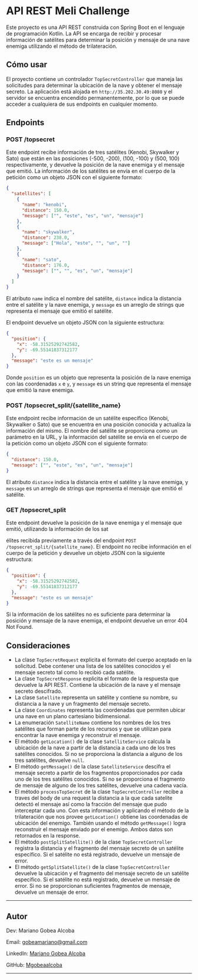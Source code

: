 # API REST Meli Challenge

Este proyecto es una API REST construida con Spring Boot en el lenguaje de programación Kotlin. La API se encarga de recibir y procesar información de satélites para determinar la posición y mensaje de una nave enemiga utilizando el método de trilateración.

## Cómo usar

El proyecto contiene un controlador `TopSecretController` que maneja las solicitudes para determinar la ubicación de la nave y obtener el mensaje secreto. La aplicación está alojada en `http://35.202.30.49:8080` y el servidor se encuentra encendido permanentemente, por lo que se puede acceder a cualquiera de sus endpoints en cualquier momento.

## Endpoints

### POST /topsecret

Este endpoint recibe información de tres satélites (Kenobi, Skywalker y Sato) que están en las posiciones (-500, -200), (100, -100) y (500, 100) respectivamente, y devuelve la posición de la nave enemiga y el mensaje que emitió. La información de los satélites se envía en el cuerpo de la petición como un objeto JSON con el siguiente formato:

```json
{
  "satellites": [
    {
      "name": "kenobi",
      "distance": 150.0,
      "message": ["", "este", "es", "un", "mensaje"]
    },
    {
      "name": "skywalker",
      "distance": 238.0,
      "message": ["Hola", "este", "", "un", ""]
    },
    {
      "name": "sato",
      "distance": 176.0,
      "message": ["", "", "es", "un", "mensaje"]
    }
  ]
}
```

El atributo `name` indica el nombre del satélite, `distance` indica la distancia entre el satélite y la nave enemiga, y `message` es un arreglo de strings que representa el mensaje que emitió el satélite.

El endpoint devuelve un objeto JSON con la siguiente estructura:

```json
{
  "position": {
    "x": -58.31525292742582,
    "y": -69.55141837312177
  },
  "message": "este es un mensaje"
}
```

Donde `position` es un objeto que representa la posición de la nave enemiga con las coordenadas `x` e `y`, y `message` es un string que representa el mensaje que emitió la nave enemiga.

### POST /topsecret_split/{satellite_name}

Este endpoint recibe información de un satélite específico (Kenobi, Skywalker o Sato) que se encuentra en una posición conocida y actualiza la información del mismo. El nombre del satélite se proporciona como un parámetro en la URL, y la información del satélite se envía en el cuerpo de la petición como un objeto JSON con el siguiente formato:

```json
{
  "distance": 150.0,
  "message": ["", "este", "es", "un", "mensaje"]
}
```

El atributo `distance` indica la distancia entre el satélite y la nave enemiga, y `message` es un arreglo de strings que representa el mensaje que emitió el satélite.

### GET /topsecret_split

Este endpoint devuelve la posición de la nave enemiga y el mensaje que emitió, utilizando la información de los sat

élites recibida previamente a través del endpoint `POST /topsecret_split/{satellite_name}`. El endpoint no recibe información en el cuerpo de la petición y devuelve un objeto JSON con la siguiente estructura:

```json
{
  "position": {
    "x": -58.31525292742582,
    "y": -69.55141837312177
  },
  "message": "este es un mensaje"
}
```

Si la información de los satélites no es suficiente para determinar la posición y mensaje de la nave enemiga, el endpoint devuelve un error 404 Not Found.

## Consideraciones

- La clase `TopSecretRequest` explicita el formato del cuerpo aceptado en la solicitud. Debe contener una lista de los satélites conocidos y el mensaje secreto tal como lo recibió cada satélite.
- La clase `TopSecretResponse` explicita el formato de la respuesta que devuelve la API REST. Contiene la ubicación de la nave y el mensaje secreto descifrado.
- La clase `Satellite` representa un satélite y contiene su nombre, su distancia a la nave y un fragmento del mensaje secreto.
- La clase `Coordinates` representa las coordenadas que permiten ubicar una nave en un plano cartesiano bidimensional.
- La enumeración `SatelliteName` contiene los nombres de los tres satélites que forman parte de los recursos y que se utilizan para encontrar la nave enemiga y reconstruir el mensaje.
- El método `getLocation()` de la clase `SatelliteService` calcula la ubicación de la nave a partir de la distancia a cada uno de los tres satélites conocidos. Si no se proporciona la distancia a alguno de los tres satélites, devuelve `null`.
- El método `getMessage()` de la clase `SatelliteService` descifra el mensaje secreto a partir de los fragmentos proporcionados por cada uno de los tres satélites conocidos. Si no se proporciona el fragmento de mensaje de alguno de los tres satélites, devuelve una cadena vacía.
- El método `processTopSecret` de la clase `TopSecretController` recibe a traves del body de una request la distancia a la que cada satelite detectó el mensaje así como la fracción del mensaje que pudo interceptar cada uno. Con esta información y aplicando el método de la trilateración que nos provee `getLocation()` obtiene las coordenadas de ubicación del enemigo. También usando el método `getMessage()` logra reconstruir el mensaje enviado por el enemigo. Ambos datos son retornados en la response.
- El método `postSplitSatellite()` de la clase `TopSecretController` registra la distancia y el fragmento del mensaje secreto de un satélite específico. Si el satélite no está registrado, devuelve un mensaje de error.
- El método `getSplitSatellite()` de la clase `TopSecretController` devuelve la ubicación y el fragmento del mensaje secreto de un satélite específico. Si el satélite no está registrado, devuelve un mensaje de error. Si no se proporcionan suficientes fragmentos de mensaje, devuelve un mensaje de error.

-----------

## Autor

Dev: Mariano Gobea Alcoba

Email: gobeamariano@gmail.com

LinkedIn: [Mariano Gobea Alcoba](https://www.linkedin.com/in/mariano-gobea-alcoba)

GitHub: [Mgobeaalcoba](https://github.com/Mgobeaalcoba)

-----
